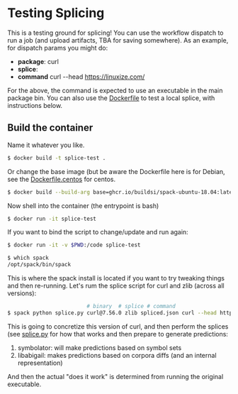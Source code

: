 # Testing Splicing

This is a testing ground for splicing! You can use the workflow dispatch to run
a job (and upload artifacts, TBA for saving somewhere). As an example, for dispatch
params you might do:

 - **package**: curl
 - **splice**: 
 - **command** curl --head https://linuxize.com/


For the above, the command is expected to use an executable in the main package bin.
You can also use the [Dockerfile](Dockerfile) to test a local splice, with
instructions below.

## Build the container

Name it whatever you like.

```bash
$ docker build -t splice-test .
```

Or change the base image (but be aware the Dockerfile here is for Debian, see the [Dockerfile.centos](Dockerfile.centos)
for centos.

```bash
$ docker build --build-arg base=ghcr.io/buildsi/spack-ubuntu-18.04:latest splice-test .
```

Now shell into the container (the entrypoint is bash)

```bash
$ docker run -it splice-test
```

If you want to bind the script to change/update and run again:

```bash
$ docker run -it -v $PWD:/code splice-test
```

```bash
$ which spack
/opt/spack/bin/spack
```

This is where the spack install is located if you want to try tweaking things and then re-running.
Let's rum the splice script for curl and zlib (across all versions):

```bash
                         # binary  # splice # command
$ spack python splice.py curl@7.56.0 zlib spliced.json curl --head https://linuxize.com/
```

This is going to concretize this version of curl, and then perform the splices (see [splice.py](splice.py) for how that works
and then prepare to generate predictions:

1. symbolator: will make predictions based on symbol sets
2. libabigail: makes predictions based on corpora diffs (and an internal representation)

And then the actual "does it work" is determined from running the original executable.
